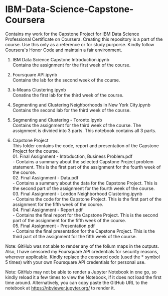 # IBM-Data-Science-Capstone-Coursera
Contains my work for the Capstone Project for IBM Data Science Professional Certificate on Coursera. Creating this repository is a part of the course. Use this only as a reference or for study purporse. Kindly follow Coursera's Honor Code and maintain a fair environment. 

1. IBM Data Science Capstone Introduction.ipynb 
<br>Contains the assignment for the first week of the course.

2. Foursquare API.ipynb
<br>Contains the lab for the second week of the course. 

3. k-Means Clustering.ipynb
<br>Conatins the first lab for the third week of the course.

4. Segmenting and Clustering Neighborhoods in New York City.ipynb
<br>Contains the second lab for the third week of the course.    

5. Segmenting and Clustering - Toronto.ipynb
<br>Contains the assignment for the third week of the course. The assignment is divided into 3 parts. This notebook contains all 3 parts.

6. Capstone Project
<br>This folder contains the code, report and presentation of the Capstone Project for the course.
<br>01. Final Assignment - Introduction, Business Problem.pdf
<br> - Contains a summary about the selected Capstone Project problem statement. This is the first part of the assignment for the fourth week of the course.
<br>02. Final Assignment - Data.pdf
<br> - Contains a summary about the data for the Capstone Project. This is the second part of the assignment for the fourth week of the course.
<br>03. Final Assignment - London Neighborhood Clustering.ipynb
<br> - Contains the code for the Capstone Project. This is the first part of the assignment for the fifth week of the course.
<br>04. Final Assignment - Report.pdf
<br> - Contains the final report for the Capstone Project. This is the second part of the assignment for the fifth week of the course.
<br>05. Final Assignment - Presentation.pdf
<br> - Contains the final presentation for the Capstone Project. This is the third part of the assignment for the fifth week of the course.

Note: GitHub was not able to render any of the folium maps in the outputs. Also, I have censored my Foursquare API credentials for security reasons, wherever applicable. Kindly replace the censored code (used the * symbol 5 times) with your own Foursquare API credentials for personal use.

Note: GitHub may not be able to render a Jupyter Notebook in one go, so kindly reload it a few times to view the Notebook, if it does not load the first time around. Alternatively, you can copy paste the GitHub URL to the notebook at https://nbviewer.jupyter.org/ to render it.
